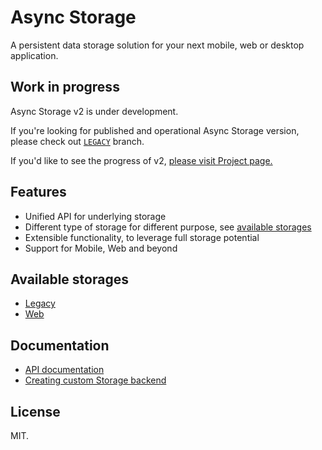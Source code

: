 # Async Storage

A persistent data storage solution for your next mobile, web or desktop application. 

## Work in progress

Async Storage v2 is under development.

If you're looking for published and operational Async Storage version, please check out [`LEGACY`](https://github.com/react-native-community/async-storage/tree/LEGACY) branch.

If you'd like to see the progress of v2, [please visit Project page.](https://github.com/react-native-community/async-storage/projects/1) 

## Features

- Unified API for underlying storage
- Different type of storage for different purpose, see [available storages](#available-storages) 
- Extensible functionality, to leverage full storage potential
- Support for Mobile, Web and beyond

## Available storages

- [Legacy](./packages/storage-legacy/README.md)
- [Web](./packages/storage-web/README.md)


## Documentation

- [API documentation](./packages/core/docs/API.md)
- [Creating custom Storage backend](./packages/core/docs/Writing_Storage_Backend.md)


## License

MIT.




